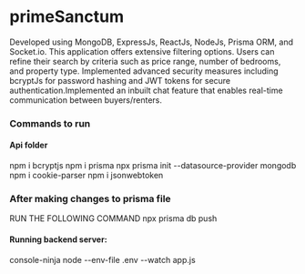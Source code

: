 # primeSanctum 
Developed using MongoDB, ExpressJs, ReactJs, NodeJs, Prisma ORM, and Socket.io. This application offers
extensive filtering options. Users can refine their search by criteria such as price range, number of bedrooms, and
property type. Implemented advanced security measures including bcryptJs for password hashing and JWT tokens
for secure authentication.Implemented an inbuilt chat feature that enables real-time communication between buyers/renters.


### Commands to run

#### Api folder
npm i bcryptjs
npm i prisma 
npx prisma init --datasource-provider mongodb
npm i cookie-parser
npm i jsonwebtoken

### After making changes to prisma file 
RUN THE FOLLOWING COMMAND
npx prisma db push

#### Running backend server:

console-ninja node --env-file .env --watch app.js

